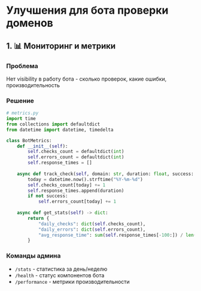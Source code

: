 # Улучшения для бота проверки доменов

## 1. 📊 Мониторинг и метрики

### Проблема
Нет visibility в работу бота - сколько проверок, какие ошибки, производительность

### Решение
```python
# metrics.py
import time
from collections import defaultdict
from datetime import datetime, timedelta

class BotMetrics:
    def __init__(self):
        self.checks_count = defaultdict(int)
        self.errors_count = defaultdict(int)
        self.response_times = []
        
    async def track_check(self, domain: str, duration: float, success: bool):
        today = datetime.now().strftime("%Y-%m-%d")
        self.checks_count[today] += 1
        self.response_times.append(duration)
        if not success:
            self.errors_count[today] += 1
            
    async def get_stats(self) -> dict:
        return {
            "daily_checks": dict(self.checks_count),
            "daily_errors": dict(self.errors_count),
            "avg_response_time": sum(self.response_times[-100:]) / len(self.response_times[-100:]) if self.response_times else 0
        }
```

### Команды админа
- `/stats` - статистика за день/неделю
- `/health` - статус компонентов бота
- `/performance` - метрики производительности
